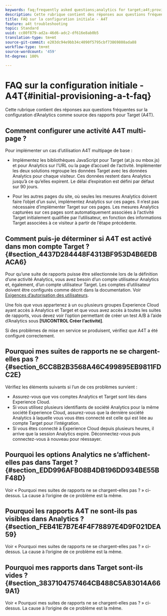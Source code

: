 ```yaml
---
keywords: faq;frequently asked questions;analytics for target;a4t;provisioning;provisioning;adobe Experience Cloud
description: Cette rubrique contient des réponses aux questions fréquentes sur la configuration d’Analytics comme source des rapports pour Target (A4T).
title: FAQ sur la configuration initiale - A4T
feature: a4t troubleshooting
topic: Standard
uuid: cc80f879-ad2a-46d6-adc2-df616e8ab0b5
translation-type: tm+mt
source-git-commit: e203dc94e9bb34c4090f5795cbf73869808ada88
workflow-type: tm+mt
source-wordcount: '459'
ht-degree: 100%

---
```



# FAQ sur la configuration initiale - A4T{#initial-provisioning-a-t-faq}

Cette rubrique contient des réponses aux questions fréquentes sur la configuration d’Analytics comme source des rapports pour Target (A4T).

## Comment configurer une activité A4T multi-page ?

Pour implémenter un cas d’utilisation A4T multipage de base :

* Implémentez les bibliothèques JavaScript pour Target (at.js ou mbox.js) et pour Analytics sur l’URL ou la page d’accueil de l’activité. Implémenter les deux solutions regroupe les données Target avec les données Analytics pour chaque visiteur. Ces données restent dans Analytics jusqu’à ce qu’elles expirent. Le délai d’expiration est défini par défaut sur 90 jours.

* Pour les autres pages du site, où seules les mesures Analytics doivent faire l’objet d’un suivi, implémentez Analytics sur ces pages. Il n’est pas nécessaire d’implémenter Target sur ces pages. Les mesures Analytics capturées sur ces pages sont automatiquement associées à l’activité Target initialement qualifiée par l’utilisateur, en fonction des informations Target associées à ce visiteur à partir de l’étape précédente.

## Comment puis-je déterminer si A4T est activé dans mon compte Target ?{#section_4437D284448F4313BF953D4B6EDBACA6}

Pour qu’une suite de rapports puisse être sélectionnée lors de la définition d’une activité Analytics, vous avez besoin d’un compte utilisateur Analytics et, également, d’un compte utilisateur Target. Les comptes d’utilisateur doivent être configurés comme décrit dans la documentation. Voir [Exigences d’autorisation des utilisateurs](../../../c-integrating-target-with-mac/a4t/account-reqs.md#concept_4BC06CAB00BF46FF9362AFE98656B083).

Une fois que vous appartenez à un ou plusieurs groupes Experience Cloud ayant accès à Analytics et Target et que vous avez accès à toutes les suites de rapports, vous devez voir l’option permettant de créer un test A/B à l’aide d’Analytics sous **[!UICONTROL Créer l’activité]**.

Si des problèmes de mise en service se produisent, vérifiez que A4T a été configuré correctement.

## Pourquoi mes suites de rapports ne se chargent-elles pas ? {#section_6CC8B2B3568A46C499895EB9811FDC2E}

Vérifiez les éléments suivants si l’un de ces problèmes survient :

* Assurez-vous que vos comptes Analytics et Target sont liés dans Experience Cloud.
* Si vous utilisez plusieurs identifiants de société Analytics pour la même société Experience Cloud, assurez-vous que la dernière société Analytics à laquelle vous vous êtes connecté est celle qui est liée au compte Target pour l’intégration.
* Si vous êtes connecté à Experience Cloud depuis plusieurs heures, il arrive que la session Analytics expire. Déconnectez-vous puis connectez-vous à nouveau pour réessayer.

## Pourquoi les options Analytics ne s’affichent-elles pas dans Target ? {#section_EDD996AFB08B4DB196DD934BE55BF48D}

Voir « Pourquoi mes suites de rapports ne se chargent-elles pas ? » ci-dessus. La cause à l’origine de ce problème est la même.

## Pourquoi les rapports A4T ne sont-ils pas visibles dans Analytics ? {#section_FEB41E7B7E4F4F78897E4D9F021DEA59}

Voir « Pourquoi mes suites de rapports ne se chargent-elles pas ? » ci-dessus. La cause à l’origine de ce problème est la même.

## Pourquoi mes rapports dans Target sont-ils vides ? {#section_3837104757464CB488C5A83014A669A1}

Voir « Pourquoi mes suites de rapports ne se chargent-elles pas ? » ci-dessus. La cause à l’origine de ce problème est la même.
